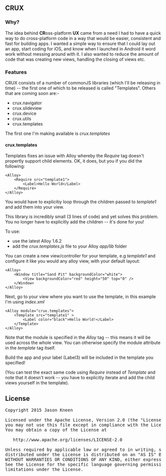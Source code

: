 ## CRUX

### Why?

The idea behind **CR**oss-platform **UX** came from a need I had to have a quick way to do cross-platform code in a way that would be easier, consistent and fast for building apps. I wanted a simple way to ensure that I could lay out an app, start coding for iOS, and know when I launched in Android it word work without messing around with it. I also wanted to reduce the amount of code that was creating new views, handling the closing of views etc.

### Features

CRUX consists of a number of commonJS libraries (which I'll be releasing in time) -- the first one of which to be released is called "Templates". Others that are coming soon are:-

* crux.navigator
* crux.slideview
* crux.device
* crux.utils
* crux.templates

The first one I'm making available is *crux.templates*

#### crux.templates

Templates fixes an issue with Alloy whereby the *Require* tag doesn't propertly support child elements. OK, it does, but you if you did the following:

```
<Alloy>
	<Require src="template1">
		<Label>Hello World</Label>
	</Require>
</Alloy>
```

You would have to explicitiy loop through the children passed to *template1* and add them into your view.

This library is incredibly small (3 lines of code) and yet solves this problem. You no longer have to explicitly add the children -- it's done for you!

To use:

* use the latest Alloy 1.6.2
* add the *crux.templates.js* file to your Alloy *app/lib* folder

You can create a new view/controller for your template, e.g *template1* and configure it like you would any alloy view, with your default layout:

```
<Alloy>
    <Window title="Sand Pit" backgroundColor="white">
    	<View backgroundColor="red" height="50" top="0" />
    </Window>
</Alloy>
```

Next, go to your view where you want to use the template, in this example I'm using *index.xml*

```
<Alloy module="crux.templates">
    <Template src="template1" >
        <Label color="black">Hello World!</Label>
    </Template>
</Alloy>
```

Note that the module is specified in the *Alloy* tag -- this means it will be used across the whole view. You can otherwise specify the module attribute in the *template* tag itself.

Build the app and your label (Label3) will be included in the template you specified!

(You can test the exact same code using *Require* instead of *Template* and note that it doesn't work -- you have to explicitly iterate and add the child views yourself in the template).

## License

<pre>
Copyright 2015 Jason Kneen

Licensed under the Apache License, Version 2.0 (the "License");
you may not use this file except in compliance with the License.
You may obtain a copy of the License at

   http://www.apache.org/licenses/LICENSE-2.0

Unless required by applicable law or agreed to in writing, software
distributed under the License is distributed on an "AS IS" BASIS,
WITHOUT WARRANTIES OR CONDITIONS OF ANY KIND, either express or implied.
See the License for the specific language governing permissions and
limitations under the License.
</pre>
